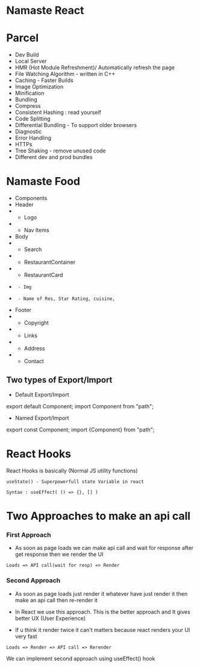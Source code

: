 # Namaste React

# Parcel

- Dev Build
- Local Server
- HMR (Hot Module Refreshment)/ Automatically refresh the page
- File Watching Algorithm - written in C++
- Caching - Faster Builds
- Image Optimization
- Minification
- Bundling
- Compress
- Consistent Hashing : read yourself
- Code Splitting
- Differential Bundling - To support older browsers
- Diagnostic
- Error Handling
- HTTPs
- Tree Shaking - remove unused code
- Different dev and prod bundles

# Namaste Food

- Components
- Header
- - Logo
- - Nav Items
- Body
- - Search
- - RestaurantContainer
- - RestaurantCard
-      - Img
-      - Name of Res, Star Rating, cuisine,
- Footer
- - Copyright
- - Links
- - Address
- - Contact

## Two types of Export/Import

- Default Export/Import

export default Component;
import Component from "path";

- Named Export/Import

export const Component;
import {Component} from "path";


# React Hooks

React Hooks is basically (Normal JS utility functions)

    useState() - Superpowerfull state Variable in react
    
 `Syntax : useEffect( () => {}, [] ) `

# Two Approaches to make an api call 

### First Approach

- As soon as page loads we can make api call and wait for response after get response then we render the UI 

`Loads => API call(wait for resp) => Render`

### Second Approach

- As soon as page loads just render it whatever have just render it then make an api call then re-render it 

- In React we use this approach. This is the better approach and It gives better UX (User Experience) 

- If u think it render twice it can't matters because react renders your UI very fast  

`Loads => Render => API call => Rerender `

We can implement second approach using useEffect() hook 